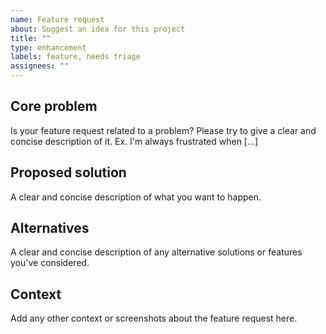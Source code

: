 ```yaml
---
name: Feature request
about: Suggest an idea for this project
title: ""
type: enhancement
labels: feature, needs triage
assignees: ""
---
```


## Core problem

Is your feature request related to a problem? Please try to give a clear and concise description of it. Ex. I'm always frustrated when [...]

## Proposed solution

A clear and concise description of what you want to happen.

## Alternatives

A clear and concise description of any alternative solutions or features you've considered.

## Context

Add any other context or screenshots about the feature request here.

